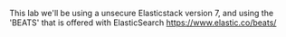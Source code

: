 This lab we'll be using  a unsecure Elasticstack version 7,  and using the 'BEATS' that is offered with ElasticSearch  https://www.elastic.co/beats/

